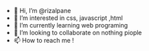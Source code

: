 - 👋 Hi, I’m @rizalpane
- 👀 I’m interested in css, javascript ,html
- 🌱 I’m currently learning web programing
- 💞️ I’m looking to collaborate on nothing piople
- 📫 How to reach me !

<!---
rizalpane/rizalpane is a ✨ special ✨ repository because its `README.md` (this file) appears on your GitHub profile.
You can click the Preview link to take a look at your changes.
--->
